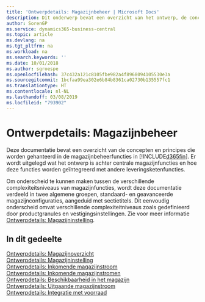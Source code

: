 ```yaml
---
title: 'Ontwerpdetails: Magazijnbeheer | Microsoft Docs'
description: Dit onderwerp bevat een overzicht van het ontwerp, de concepten en principes achter de magazijnbeheerfuncties in Business Central.
author: SorenGP
ms.service: dynamics365-business-central
ms.topic: article
ms.devlang: na
ms.tgt_pltfrm: na
ms.workload: na
ms.search.keywords: ''
ms.date: 10/01/2018
ms.author: sgroespe
ms.openlocfilehash: 37c432a121c8105fbe982a4f8968094105530e3a
ms.sourcegitcommit: 1bcfaa99ea302e6b84b8361ca02730b135557fc1
ms.translationtype: HT
ms.contentlocale: nl-NL
ms.lasthandoff: 03/08/2019
ms.locfileid: "793902"
---
```

# <a name="design-details-warehouse-management"></a>Ontwerpdetails: Magazijnbeheer
Deze documentatie bevat een overzicht van de concepten en principes die worden gehanteerd in de magazijnbeheerfuncties in [!INCLUDE[d365fin](includes/d365fin_md.md)]. Er wordt uitgelegd wat het ontwerp is achter centrale magazijnfuncties en hoe deze functies worden geïntegreerd met andere leveringsketenfuncties.  

Om onderscheid te kunnen maken tussen de verschillende complexiteitsniveaus van magazijnfuncties, wordt deze documentatie verdeeld in twee algemene groepen, standaard- en geavanceerde magazijnconfiguraties, aangeduid met sectietitels. Dit eenvoudig onderscheid omvat verschillende complexiteitniveaus zoals gedefinieerd door productgranules en vestigingsinstellingen. Zie voor meer informatie [Ontwerpdetails: Magazijninstelling](design-details-warehouse-setup.md).  

## <a name="in-this-section"></a>In dit gedeelte  
[Ontwerpdetails: Magazijnoverzicht](design-details-warehouse-overview.md)  
[Ontwerpdetails: Magazijninstelling](design-details-warehouse-setup.md)  
[Ontwerpdetails: Inkomende magazijnstroom](design-details-inbound-warehouse-flow.md)  
[Ontwerpdetails: Inkomende magazijnstromen](design-details-internal-warehouse-flows.md)  
[Ontwerpdetails: Beschikbaarheid in het magazijn](design-details-availability-in-the-warehouse.md)  
[Ontwerpdetails: Uitgaande magazijnstroom](design-details-outbound-warehouse-flow.md)  
[Ontwerpdetails: Integratie met voorraad](design-details-integration-with-inventory.md)
